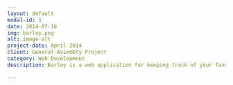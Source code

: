 ```yaml
---
layout: default
modal-id: 1
date: 2014-07-18
img: barley.png
alt: image-alt
project-date: April 2014
client: General Assembly Project
category: Web Development
description: Barley is a web application for keeping track of your favorite beers. It's built on a node/express/mongo/backbone stack. This was a solo project wherein I was responsible for the front and backend.

---
```

